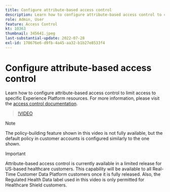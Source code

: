 ```yaml
---
title: Configure attribute-based access control
description: Learn how to configure attribute-based access control to control access to specific Experience Platform resources.
role: Admin, User
feature: Access Control
kt: 10363
thumbnail: 345641.jpeg
last-substantial-update: 2022-07-28
exl-id: 170676e6-d9fb-4a45-aa32-b1b27e8533f4
---
```

# Configure attribute-based access control

Learn how to configure attribute-based access control to limit access to specific Experience Platform resources. For more information, please visit the [access control documentation](https://experienceleague.adobe.com/docs/experience-platform/access-control/abac/overview.html).

>[!VIDEO](https://video.tv.adobe.com/v/345641?quality=12&learn=on)

>[!NOTE]
>
> The policy-building feature shown in this video is not fully available, but the default policy in customer accounts is configured similarly to the one shown.

>[!IMPORTANT]
>
> Attribute-based access control is currently available in a limited release for US-based healthcare customers. This capability will be available to all Real-Time Customer Data Platform customers once it is fully released. Also, the Regulated Health Data label used in this video is only permitted for Healthcare Shield customers.

